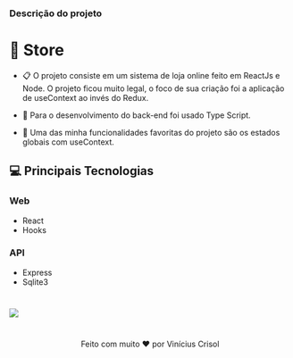 ### Descrição do projeto

# 🏪 Store

- 📋 O projeto consiste em um sistema de loja online feito em ReactJs e Node. O projeto ficou muito legal, o foco de sua criação
foi a aplicação de useContext ao invés do Redux.  

- 📙 Para o desenvolvimento do back-end foi usado Type Script.
- 📘 Uma das minha funcionalidades favoritas do projeto são os estados globais com useContext.

## 💻 Principais Tecnologias

### Web

- React
- Hooks

### API

- Express
- Sqlite3

#


![](https://i.ibb.co/5GDJKWX/screencast-localhost-3000-2020.gif)


#

<p align="center">
  Feito com muito ❤️ por Vinícius Crisol
</p>

